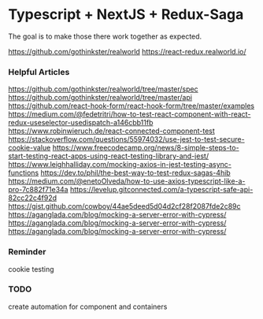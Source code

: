 # Typescript + NextJS + Redux-Saga

The goal is to make those there work together as expected.

https://github.com/gothinkster/realworld
https://react-redux.realworld.io/

### Helpful Articles

https://github.com/gothinkster/realworld/tree/master/spec
https://github.com/gothinkster/realworld/tree/master/api
https://github.com/react-hook-form/react-hook-form/tree/master/examples
https://medium.com/@fedetritri/how-to-test-react-component-with-react-redux-useselector-usedispatch-a146cbb11fb
https://www.robinwieruch.de/react-connected-component-test
https://stackoverflow.com/questions/55974032/use-jest-to-test-secure-cookie-value
https://www.freecodecamp.org/news/8-simple-steps-to-start-testing-react-apps-using-react-testing-library-and-jest/
https://www.leighhalliday.com/mocking-axios-in-jest-testing-async-functions
https://dev.to/phil/the-best-way-to-test-redux-sagas-4hib
https://medium.com/@enetoOlveda/how-to-use-axios-typescript-like-a-pro-7c882f71e34a
https://levelup.gitconnected.com/a-typescript-safe-api-82cc22c4f92d
https://gist.github.com/cowboy/44ae5deed5d04d2cf28f2087fde2c89c
https://aganglada.com/blog/mocking-a-server-error-with-cypress/
https://aganglada.com/blog/mocking-a-server-error-with-cypress/
https://aganglada.com/blog/mocking-a-server-error-with-cypress/

### Reminder

cookie testing

### TODO

create automation for component and containers
